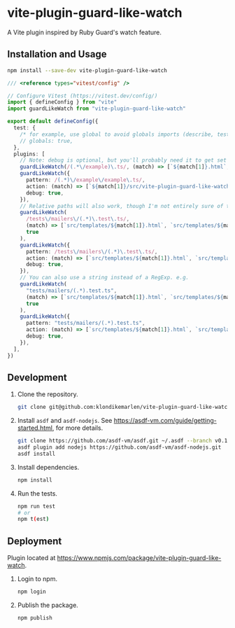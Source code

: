# vite-plugin-guard-like-watch

A Vite plugin inspired by Ruby Guard's watch feature.

## Installation and Usage

```bash
npm install --save-dev vite-plugin-guard-like-watch
```

```ts
/// <reference types="vitest/config" />

// Configure Vitest (https://vitest.dev/config/)
import { defineConfig } from "vite"
import guardLikeWatch from "vite-plugin-guard-like-watch"

export default defineConfig({
  test: {
    /* for example, use global to avoid globals imports (describe, test, expect): */
    // globals: true,
  },
  plugins: [
    // Note: debug is optional, but you'll probably need it to get set up.
    guardLikeWatch(/(.*\/example)\.ts/, (match) => [`${match[1]}.html`, `${match[1]}.txt`], true),
    guardLikeWatch({
      pattern: /(.*)\/example\/example\.ts/,
      action: (match) => [`${match[1]}/src/vite-plugin-guard-like-watch.ts`],
      debug: true,
    }),
    // Relative paths will also work, though I'm not entirely sure of the implications. e.g.
    guardLikeWatch(
      /tests\/mailers\/(.*)\.test\.ts/,
      (match) => [`src/templates/${match[1]}.html`, `src/templates/${match[1]}.txt`],
      true
    ),
    guardLikeWatch({
      pattern: /tests\/mailers\/(.*)\.test\.ts/,
      action: (match) => [`src/templates/${match[1]}.html`, `src/templates/${match[1]}.txt`],
      debug: true,
    }),
    // You can also use a string instead of a RegExp. e.g.
    guardLikeWatch(
      "tests/mailers/(.*).test.ts",
      (match) => [`src/templates/${match[1]}.html`, `src/templates/${match[1]}.txt`],
      true
    ),
    guardLikeWatch({
      pattern: "tests/mailers/(.*).test.ts",
      action: (match) => [`src/templates/${match[1]}.html`, `src/templates/${match[1]}.txt`],
      debug: true,
    }),
  ],
})
```

## Development

1. Clone the repository.

   ```bash
   git clone git@github.com:klondikemarlen/vite-plugin-guard-like-watch.git
   ```

2. Install `asdf` and `asdf-nodejs`. See https://asdf-vm.com/guide/getting-started.html, for more details.

   ```bash
   git clone https://github.com/asdf-vm/asdf.git ~/.asdf --branch v0.14.1
   asdf plugin add nodejs https://github.com/asdf-vm/asdf-nodejs.git
   asdf install
   ```

3. Install dependencies.

   ```bash
   npm install
   ```

4. Run the tests.

   ```bash
   npm run test
   # or
   npm t(est)
   ```

## Deployment

Plugin located at https://www.npmjs.com/package/vite-plugin-guard-like-watch.

1. Login to npm.

   ```bash
   npm login
   ```

2. Publish the package.
   ```bash
   npm publish
   ```
